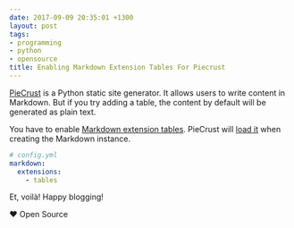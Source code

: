 ```yaml
---
date: 2017-09-09 20:35:01 +1300
layout: post
tags:
- programming
- python
- opensource
title: Enabling Markdown Extension Tables For Piecrust
---
```


[PieCrust](https://github.com/ludovicchabant/PieCrust2) is a Python static site generator.
It allows users to write content in Markdown. But if you try adding a table, the content by
default will be generated as plain text.

You have to enable [Markdown extension tables](https://pythonhosted.org/Markdown/extensions/tables.html).
PieCrust will [load it](https://github.com/ludovicchabant/PieCrust2/blob/6462e052045552d2ba164f4965370d84ddb54946/piecrust/formatting/markdownformatter.py#L29)
when creating the Markdown instance.

```yaml
# config.yml
markdown:
  extensions:
    - tables
```

Et, voil&agrave;! Happy blogging!

&hearts; Open Source
